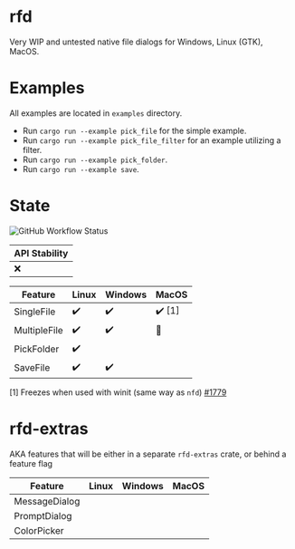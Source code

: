 # rfd

Very WIP and untested native file dialogs for Windows, Linux (GTK), MacOS.

# Examples

All examples are located in `examples` directory.

- Run `cargo run --example pick_file` for the simple example.
- Run `cargo run --example pick_file_filter` for an example utilizing a filter.
- Run `cargo run --example pick_folder`.
- Run `cargo run --example save`.

# State

![GitHub Workflow Status](https://img.shields.io/github/workflow/status/PolyMeilex/rfd/Rust/master?style=flat-square)

| API Stability |
| ------------- |
| :x:           |

| Feature      | Linux              | Windows            | MacOS                  |
| ------------ | ------------------ | ------------------ | ---------------------- |
| SingleFile   | :heavy_check_mark: | :heavy_check_mark: | :heavy_check_mark: [1] |
| MultipleFile | :heavy_check_mark: | :heavy_check_mark: | :construction:         |
| PickFolder   | :heavy_check_mark: |                    |                        |
| SaveFile     | :heavy_check_mark: | :heavy_check_mark: |                        |

[1] Freezes when used with winit (same way as `nfd`) [#1779](https://github.com/rust-windowing/winit/issues/1779)

# rfd-extras

AKA features that will be either in a separate `rfd-extras` crate, or behind a feature flag

| Feature       | Linux | Windows | MacOS |
| ------------- | ----- | ------- | ----- |
| MessageDialog |       |         |       |
| PromptDialog  |       |         |       |
| ColorPicker   |       |         |       |
